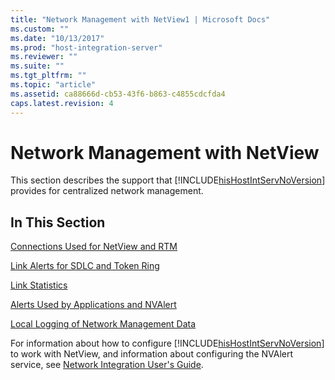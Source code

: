 ```yaml
---
title: "Network Management with NetView1 | Microsoft Docs"
ms.custom: ""
ms.date: "10/13/2017"
ms.prod: "host-integration-server"
ms.reviewer: ""
ms.suite: ""
ms.tgt_pltfrm: ""
ms.topic: "article"
ms.assetid: ca88666d-cb53-43f6-b863-c4855cdcfda4
caps.latest.revision: 4
---
```

# Network Management with NetView
This section describes the support that [!INCLUDE[hisHostIntServNoVersion](../core/includes/hishostintservnoversion-md.md)] provides for centralized network management.  
  
## In This Section  
 [Connections Used for NetView and RTM](../core/connections-used-for-netview-and-rtm.md)  
  
 [Link Alerts for SDLC and Token Ring](../core/link-alerts-for-sdlc-and-token-ring.md)  
  
 [Link Statistics](../core/link-statistics.md)  
  
 [Alerts Used by Applications and NVAlert](../core/alerts-used-by-applications-and-nvalert.md)  
  
 [Local Logging of Network Management Data](../core/local-logging-of-network-management-data.md)  
  
 For information about how to configure [!INCLUDE[hisHostIntServNoVersion](../core/includes/hishostintservnoversion-md.md)] to work with NetView, and information about configuring the NVAlert service, see [Network Integration User's Guide](../core/network-integration-user-s-guide.md).